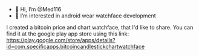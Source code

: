 - 👋 Hi, I’m @Med116
- 👀 I’m interested in android wear watchface development

I created a bitcoin price and chart watchface, that I'd like to share.
You can find it at the google play app store using this link:
https://play.google.com/store/apps/details?id=com.specificapps.bitcoincandlestickchartwatchface


